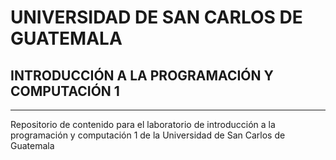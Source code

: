 # UNIVERSIDAD DE SAN CARLOS DE GUATEMALA
## INTRODUCCIÓN A LA PROGRAMACIÓN Y COMPUTACIÓN 1
---

Repositorio de contenido para el laboratorio de introducción a la programación y computación 1 de la Universidad de San Carlos de Guatemala


